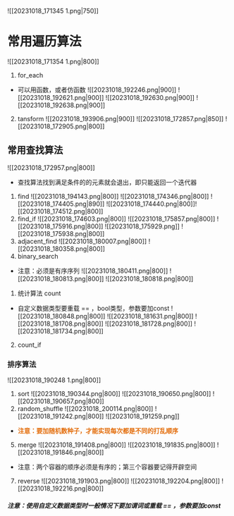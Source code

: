 ![[20231018_171345 1.png|750]]
# 常用遍历算法
![[20231018_171354 1.png|800]]
1. for_each 
- 可以用函数，或者仿函数
![[20231018_192246.png|900]]
![[20231018_192621.png|900]]
![[20231018_192630.png|900]]
![[20231018_192638.png|900]]
2. tansform
![[20231018_193906.png|900]]
![[20231018_172857.png|850]]
![[20231018_172905.png|800]]

## 常用查找算法
![[20231018_172957.png|800]]
- 查找算法找到满足条件的的元素就会退出，即只能返回一个迭代器
1. find
![[20231018_194143.png|800]]
![[20231018_174346.png|800]]
![[20231018_174405.png|890]]
![[20231018_174440.png|800]]![[20231018_174512.png|800]]
3. find_if
![[20231018_174603.png|800]]
![[20231018_175857.png|800]] 
![[20231018_175916.png|800]]
![[20231018_175929.png]]
![[20231018_175938.png|800]]
6. adjacent_find
![[20231018_180007.png|800]]
![[20231018_180358.png|800]]
8. binary_search
- 注意：必须是有序序列
![[20231018_180411.png|800]]
![[20231018_180813.png|800]]
![[20231018_180818.png|800]]
1. 统计算法 count
- 自定义数据类型要重载 == ，bool类型，参数要加const
![[20231018_180848.png|800]]
![[20231018_181631.png|800]]
![[20231018_181708.png|800]]
![[20231018_181728.png|800]]
![[20231018_181734.png|800]]
2. count_if

### 排序算法
![[20231018_190248 1.png|800]]
1. sort
![[20231018_190344.png|800]]
![[20231018_190650.png|800]]
![[20231018_190657.png|800]]
3. random_shuffle
![[20231018_200114.png|800]]
![[20231018_191242.png|800]]
![[20231018_191259.png]]
- **<font color="#e36c09">注意：要加随机数种子，才能实现每次都是不同的打乱顺</font><font color="#e36c09">序</font>**
5. merge
![[20231018_191408.png|800]]
![[20231018_191835.png|800]]
![[20231018_191846.png|800]]
- 注意：两个容器的顺序必须是有序的；第三个容器要记得开辟空间
7. reverse
![[20231018_191903.png|800]]
![[20231018_192204.png|800]]
![[20231018_192216.png|800]]
##### 注意：使用自定义数据类型时一般情况下要加谓词或重载 == ，参数要加const
            